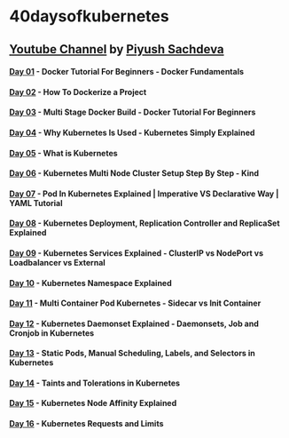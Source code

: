 # 40daysofkubernetes
[Youtube Channel](https://www.youtube.com/@TechTutorialswithPiyush) by [Piyush Sachdeva](https://linktr.ee/piyushsachdeva)
---

#### [Day 01](https://github.com/sina14/40daysofkubernetes/tree/main/day01) - Docker Tutorial For Beginners - Docker Fundamentals
#### [Day 02](https://github.com/sina14/40daysofkubernetes/tree/main/day02) - How To Dockerize a Project
#### [Day 03](https://github.com/sina14/40daysofkubernetes/tree/main/day03) - Multi Stage Docker Build - Docker Tutorial For Beginners
#### [Day 04](https://github.com/sina14/40daysofkubernetes/tree/main/day04) - Why Kubernetes Is Used - Kubernetes Simply Explained

#### [Day 05](https://github.com/sina14/40daysofkubernetes/tree/main/day05) - What is Kubernetes
#### [Day 06](https://github.com/sina14/40daysofkubernetes/tree/main/day06) - Kubernetes Multi Node Cluster Setup Step By Step - Kind
#### [Day 07](https://github.com/sina14/40daysofkubernetes/tree/main/day07) - Pod In Kubernetes Explained | Imperative VS Declarative Way | YAML Tutorial
#### [Day 08](https://github.com/sina14/40daysofkubernetes/tree/main/day08) - Kubernetes Deployment, Replication Controller and ReplicaSet Explained

#### [Day 09](https://github.com/sina14/40daysofkubernetes/tree/main/day09) - Kubernetes Services Explained - ClusterIP vs NodePort vs Loadbalancer vs External
#### [Day 10](https://github.com/sina14/40daysofkubernetes/tree/main/day10) - Kubernetes Namespace Explained
#### [Day 11](https://github.com/sina14/40daysofkubernetes/tree/main/day11) - Multi Container Pod Kubernetes - Sidecar vs Init Container
#### [Day 12](https://github.com/sina14/40daysofkubernetes/tree/main/day12) - Kubernetes Daemonset Explained - Daemonsets, Job and Cronjob in Kubernetes

#### [Day 13](https://github.com/sina14/40daysofkubernetes/tree/main/day13) - Static Pods, Manual Scheduling, Labels, and Selectors in Kubernetes
#### [Day 14](https://github.com/sina14/40daysofkubernetes/tree/main/day14) - Taints and Tolerations in Kubernetes
#### [Day 15](https://github.com/sina14/40daysofkubernetes/tree/main/day15) - Kubernetes Node Affinity Explained
#### [Day 16](https://github.com/sina14/40daysofkubernetes/tree/main/day16) - Kubernetes Requests and Limits
